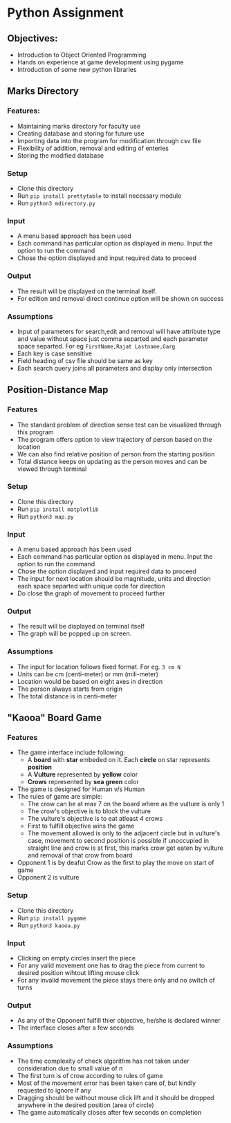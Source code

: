# **Python Assignment**
## Objectives:
- Introduction to Object Oriented Programming
- Hands on experience at game development using pygame
- Introduction of some new python libraries

## **Marks Directory**
### Features:
- Maintaining marks directory for faculty use
- Creating database and storing for future use
- Importing data into the program for modification through csv file
- Flexibility of addition, removal and editing of enteries
- Storing the modified database

### Setup
- Clone this directory
- Run `pip install prettytable` to install necessary module
- Run `python3 mdirectory.py`

### Input
- A menu based approach has been used
- Each command has particular option as displayed in menu. Input the option to run the command
- Chose the option displayed and input required data to proceed

### Output
- The result will be displayed on the terminal itself.
- For edition and removal direct continue option will be shown on success

### Assumptions
- Input of parameters  for search,edit and removal will have attribute type and value without space just comma separted and each parameter space separted.
For eg `FirstName,Rajat Lastname,Garg`
- Each key is case sensitive
- Field heading of csv file should be same as key
- Each search query joins all parameters and display only intersection

## **Position-Distance Map**
### Features
- The standard problem of direction sense test can be visualized through this program
- The program offers option to view trajectory of person based on the location
- We can also find relative position of person from the starting position
- Total distance keeps on updating as the person moves and can be viewed through terminal

### Setup
- Clone this directory
- Run `pip install matplotlib`
- Run `python3 map.py`

### Input
- A menu based approach has been used
- Each command has particular option as displayed in menu. Input the option to run the command
- Chose the option displayed and input required data to proceed
- The input for next location should be magnitude, units and direction each space separted with unique code for direction
- Do close the graph of movement to proceed further

### Output
- The result will be displayed on terminal itself
- The graph will be popped up on screen.

### Assumptions
- The input for location follows fixed format. For eg. `3 cm N`
- Units can be cm (centi-meter) or mm (mili-meter)
- Location would be based on eight axes in direction
- The person always starts from origin
- The total distance is in centi-meter

## **"Kaooa" Board Game**
### Features
- The game interface include following:
    - A **board** with **star** embeded on it. Each **circle** on star represents **position**
    - A **Vulture** represented by **yellow** color
    - **Crows** represented by **sea green** color
- The game is designed for Human v/s Human
- The rules of game are simple:
    - The crow can be at max 7 on the board where as the vulture is only 1
    - The crow's objective is to block the vulture
    - The vulture's objective is to eat atleast 4 crows
    - First to fulfill objective wins the game
    - The movement allowed is only to the adjacent circle but in vulture's case, movement to second position is possible if unoccupied in straight line and crow is at first, this marks crow get eaten by vulture and removal of that crow from board
- Opponent 1 is by deafut Crow as the first to play the move on start of game
- Opponent 2 is vulture

### Setup
- Clone this directory
- Run `pip install pygame`
- Run `python3 kaooa.py`

### Input
- Clicking on empty circles insert the piece
- For any valid movement one has to drag the piece from current to desired position wihtout lifting mouse click
- For any invalid movement the piece stays there only and no switch of turns

### Output
- As any of the Opponent fulfill thier objective, he/she is declared winner
- The interface closes after a few seconds

### Assumptions
- The time complexity of check algorithm has not taken under consideration due to small value of n
- The first turn is of crow according to rules of game
- Most of the movement error has been taken care of, but kindly requested to ignore if any
- Dragging should be without mouse click lift and it should be dropped anywhere in the desired position (area of circle)
- The game automatically closes after few seconds on completion
